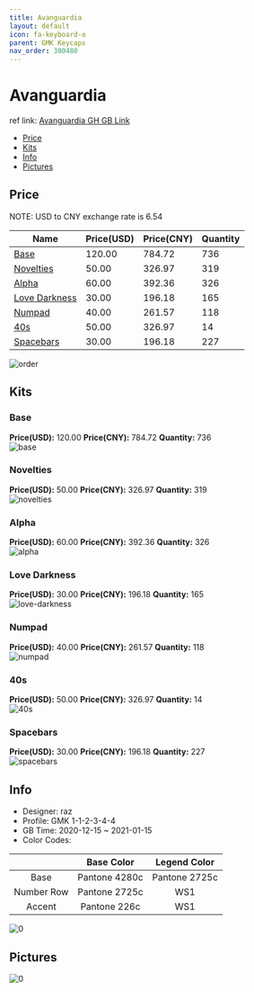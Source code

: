 ```yaml
---
title: Avanguardia 
layout: default
icon: fa-keyboard-o
parent: GMK Keycaps
nav_order: 300480
---
```


# Avanguardia 

ref link: [Avanguardia GH GB Link]()

* [Price](#price)
* [Kits](#kits)
* [Info](#info)
* [Pictures](#pictures)

## Price

NOTE: USD to CNY exchange rate is 6.54

| Name          | Price(USD)   |  Price(CNY) | Quantity |
| ------------- | ------------ |  ---------- | -------- |
|[Base](#base)|120.00|784.72|736|
|[Novelties](#novelties)|50.00|326.97|319|
|[Alpha](#alpha)|60.00|392.36|326|
|[Love Darkness](#love-darkness)|30.00|196.18|165|
|[Numpad](#numpad)|40.00|261.57|118|
|[40s](#40s)|50.00|326.97|14|
|[Spacebars](#spacebars)|30.00|196.18|227|

<img src="{{ 'assets/images/gmk-keycaps/Avanguardia/order.png' | relative_url }}" alt="order" class="image featured">

## Kits
### Base  
**Price(USD):** 120.00	**Price(CNY):** 784.72	**Quantity:** 736  
<img src="{{ 'assets/images/gmk-keycaps/Avanguardia/kits_pics/base.jpg' | relative_url }}" alt="base" class="image featured">

### Novelties  
**Price(USD):** 50.00	**Price(CNY):** 326.97	**Quantity:** 319  
<img src="{{ 'assets/images/gmk-keycaps/Avanguardia/kits_pics/novelties.jpg' | relative_url }}" alt="novelties" class="image featured">

### Alpha  
**Price(USD):** 60.00	**Price(CNY):** 392.36	**Quantity:** 326  
<img src="{{ 'assets/images/gmk-keycaps/Avanguardia/kits_pics/alpha.jpg' | relative_url }}" alt="alpha" class="image featured">

### Love Darkness  
**Price(USD):** 30.00	**Price(CNY):** 196.18	**Quantity:** 165  
<img src="{{ 'assets/images/gmk-keycaps/Avanguardia/kits_pics/love-darkness.jpg' | relative_url }}" alt="love-darkness" class="image featured">

### Numpad  
**Price(USD):** 40.00	**Price(CNY):** 261.57	**Quantity:** 118  
<img src="{{ 'assets/images/gmk-keycaps/Avanguardia/kits_pics/numpad.jpg' | relative_url }}" alt="numpad" class="image featured">

### 40s  
**Price(USD):** 50.00	**Price(CNY):** 326.97	**Quantity:** 14  
<img src="{{ 'assets/images/gmk-keycaps/Avanguardia/kits_pics/40s.jpg' | relative_url }}" alt="40s" class="image featured">

### Spacebars  
**Price(USD):** 30.00	**Price(CNY):** 196.18	**Quantity:** 227  
<img src="{{ 'assets/images/gmk-keycaps/Avanguardia/kits_pics/spacebars.jpg' | relative_url }}" alt="spacebars" class="image featured">

## Info
* Designer: raz  
* Profile: GMK 1-1-2-3-4-4  
* GB Time: 2020-12-15 ~ 2021-01-15  
* Color Codes:  

| |Base Color     | Legend Color
| :-------------: | :-------------: | :------------:
|Base|Pantone 4280c|Pantone 2725c
|Number Row|Pantone 2725c|WS1
|Accent|Pantone 226c|WS1

<img src="{{ 'assets/images/gmk-keycaps/Avanguardia/0.jpg' | relative_url }}" alt="0" class="image featured">

## Pictures  
<img src="{{ 'assets/images/gmk-keycaps/Avanguardia/rendering_pics/0.jpg' | relative_url }}" alt="0" class="image featured">
